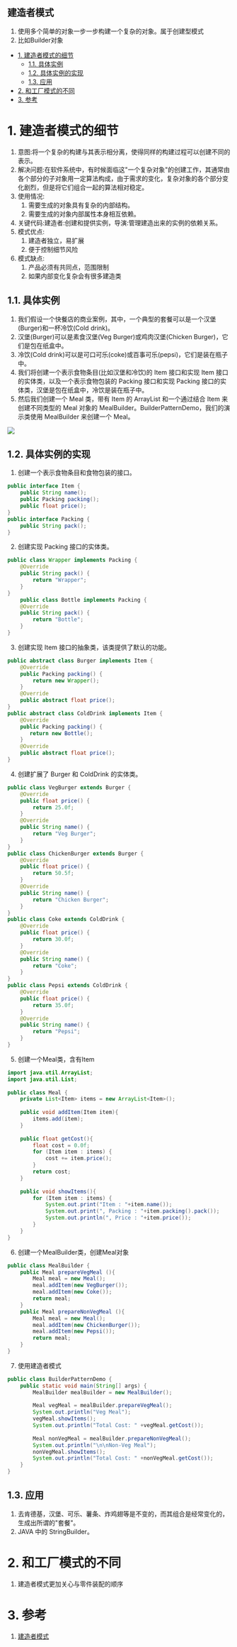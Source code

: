 建造者模式
---
1. 使用多个简单的对象一步一步构建一个复杂的对象。属于创建型模式
2. 比如Builder对象

<!-- TOC -->

- [1. 建造者模式的细节](#1-建造者模式的细节)
  - [1.1. 具体实例](#11-具体实例)
  - [1.2. 具体实例的实现](#12-具体实例的实现)
  - [1.3. 应用](#13-应用)
- [2. 和工厂模式的不同](#2-和工厂模式的不同)
- [3. 参考](#3-参考)

<!-- /TOC -->

# 1. 建造者模式的细节
1. 意图:将一个复杂的构建与其表示相分离，使得同样的构建过程可以创建不同的表示。
2. 解决问题:在软件系统中，有时候面临这"一个复杂对象"的创建工作，其通常由各个部分的子对象用一定算法构成，由于需求的变化，复杂对象的各个部分变化剧烈，但是将它们组合一起的算法相对稳定。
3. 使用情况:
   1. 需要生成的对象具有复杂的内部结构。
   2. 需要生成的对象内部属性本身相互依赖。 
4. 关键代码:建造者:创建和提供实例，导演:管理建造出来的实例的依赖关系。
5. 模式优点:
   1. 建造者独立，易扩展
   2. 便于控制细节风险
6. 模式缺点:
   1. 产品必须有共同点，范围限制
   2. 如果内部变化复杂会有很多建造类

## 1.1. 具体实例
1. 我们假设一个快餐店的商业案例，其中，一个典型的套餐可以是一个汉堡(Burger)和一杯冷饮(Cold drink)。
2. 汉堡(Burger)可以是素食汉堡(Veg Burger)或鸡肉汉堡(Chicken Burger)，它们是包在纸盒中。
3. 冷饮(Cold drink)可以是可口可乐(coke)或百事可乐(pepsi)，它们是装在瓶子中。
4. 我们将创建一个表示食物条目(比如汉堡和冷饮)的 Item 接口和实现 Item 接口的实体类，以及一个表示食物包装的 Packing 接口和实现 Packing 接口的实体类，汉堡是包在纸盒中，冷饮是装在瓶子中。
5. 然后我们创建一个 Meal 类，带有 Item 的 ArrayList 和一个通过结合 Item 来创建不同类型的 Meal 对象的 MealBuilder。BuilderPatternDemo，我们的演示类使用 MealBuilder 来创建一个 Meal。

![](img/jzz/jzz-1.png)

## 1.2. 具体实例的实现
1. 创建一个表示食物条目和食物包装的接口。
```java
public interface Item {
    public String name();
    public Packing packing();
    public float price();    
}
public interface Packing {
    public String pack();
}
```
2. 创建实现 Packing 接口的实体类。
```java
public class Wrapper implements Packing {
    @Override
    public String pack() {
        return "Wrapper";
    }
}
    public class Bottle implements Packing {
    @Override
    public String pack() {
        return "Bottle";
    }
}
```
3. 创建实现 Item 接口的抽象类，该类提供了默认的功能。
```java
public abstract class Burger implements Item {
    @Override
    public Packing packing() {
        return new Wrapper();
    }
    @Override
    public abstract float price();
}
public abstract class ColdDrink implements Item {
    @Override
    public Packing packing() {
       return new Bottle();
    }
    @Override
    public abstract float price();
}
```
4. 创建扩展了 Burger 和 ColdDrink 的实体类。
```java
public class VegBurger extends Burger {
    @Override
    public float price() {
        return 25.0f;
    }
    @Override
    public String name() {
        return "Veg Burger";
    }
}
public class ChickenBurger extends Burger {
    @Override
    public float price() {
        return 50.5f;
    }
    @Override
    public String name() {
        return "Chicken Burger";
    }
}
public class Coke extends ColdDrink {
    @Override
    public float price() {
        return 30.0f;
    }
    @Override
    public String name() {
        return "Coke";
    }
}
public class Pepsi extends ColdDrink {
    @Override
    public float price() {
        return 35.0f;
    }
    @Override
    public String name() {
        return "Pepsi";
    }
}
```
5. 创建一个Meal类，含有Item
```java
import java.util.ArrayList;
import java.util.List;
 
public class Meal {
    private List<Item> items = new ArrayList<Item>();    
    
    public void addItem(Item item){
        items.add(item);
    }
    
    public float getCost(){
        float cost = 0.0f;
        for (Item item : items) {
            cost += item.price();
        }        
        return cost;
    }
    
    public void showItems(){
        for (Item item : items) {
            System.out.print("Item : "+item.name());
            System.out.print(", Packing : "+item.packing().pack());
            System.out.println(", Price : "+item.price());
        }        
    }    
}
```
6. 创建一个MealBuilder类，创建Meal对象
```java
public class MealBuilder {
    public Meal prepareVegMeal (){
        Meal meal = new Meal();
        meal.addItem(new VegBurger());
        meal.addItem(new Coke());
        return meal;
    }   
    public Meal prepareNonVegMeal (){
        Meal meal = new Meal();
        meal.addItem(new ChickenBurger());
        meal.addItem(new Pepsi());
        return meal;
    }
}
```
7. 使用建造者模式
```java
public class BuilderPatternDemo {
    public static void main(String[] args) {
        MealBuilder mealBuilder = new MealBuilder();
    
        Meal vegMeal = mealBuilder.prepareVegMeal();
        System.out.println("Veg Meal");
        vegMeal.showItems();
        System.out.println("Total Cost: " +vegMeal.getCost());
    
        Meal nonVegMeal = mealBuilder.prepareNonVegMeal();
        System.out.println("\n\nNon-Veg Meal");
        nonVegMeal.showItems();
        System.out.println("Total Cost: " +nonVegMeal.getCost());
    }
}
```

## 1.3. 应用
1. 去肯德基，汉堡、可乐、薯条、炸鸡翅等是不变的，而其组合是经常变化的，生成出所谓的"套餐"。
2. JAVA 中的 StringBuilder。

# 2. 和工厂模式的不同
1. 建造者模式更加关心与零件装配的顺序

# 3. 参考
1. <a href = "https://www.runoob.com/design-pattern/builder-pattern.html">建造者模式</a>